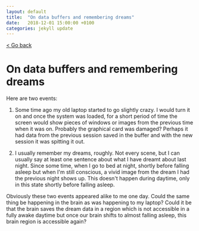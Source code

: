 ```yaml
---
layout: default
title:  "On data buffers and remembering dreams"
date:   2018-12-01 15:00:00 +0100
categories: jekyll update
---
```


<p>
   <a href="/kamilazdybal.github.io/#blog">
      < Go back
  </a>
</p>

# On data buffers and remembering dreams

Here are two events:

1. Some time ago my old laptop started to go slightly crazy. I would turn it on and once the system was loaded, for a short period of time the screen would show pieces of windows or images from the previous time when it was on. Probably the graphical card was damaged? Perhaps it had data from the previous session saved in the buffer and with the new session it was spitting it out.

2. I usually remember my dreams, roughly. Not every scene, but I can usually say at least one sentence about what I have dreamt about last night. Since some time, when I go to bed at night, shortly before falling asleep but when I'm still conscious, a vivid image from the dream I had the previous night shows up. This doesn't happen during daytime, only in this state shortly before falling asleep.

Obviously these two events appeared alike to me one day. Could the same thing be happening in the brain as was happening to my laptop? Could it be that the brain saves the dream data in a region which is not accessible in a fully awake daytime but once our brain shifts to almost falling asleep, this brain region is accessible again?
